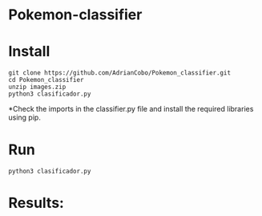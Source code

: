 # Pokemon-classifier

# Install

```
git clone https://github.com/AdrianCobo/Pokemon_classifier.git
cd Pokemon_classifier
unzip images.zip
python3 clasificador.py
```
*Check the imports in the classifier.py file and install the required libraries using pip.

# Run
```
python3 clasificador.py
```

# Results: